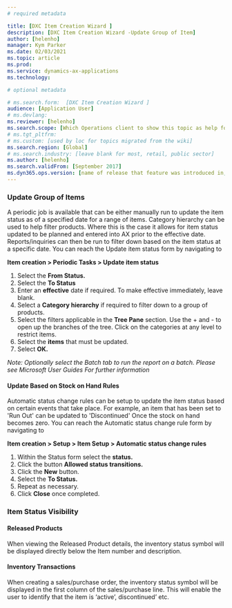 ```yaml
---
# required metadata

title: [DXC Item Creation Wizard ]
description: [DXC Item Creation Wizard -Update Group of Item]
author: [helenho]
manager: Kym Parker
ms.date: 02/03/2021
ms.topic: article
ms.prod: 
ms.service: dynamics-ax-applications
ms.technology: 

# optional metadata

# ms.search.form:  [DXC Item Creation Wizard ]
audience: [Application User]
# ms.devlang: 
ms.reviewer: [helenho]
ms.search.scope: [Which Operations client to show this topic as help for, to be set by content strategist, see list here: https://microsoft.sharepoint.com/teams/DynDoc/_layouts/15/WopiFrame.aspx?sourcedoc={23419e1c-eb64-42e9-aa9b-79875b428718}&action=edit&wd=target%28Core%20Dynamics%20AX%20CP%20requirements%2Eone%7C4CC185C0%2DEFAA%2D42CD%2D94B9%2D8F2A45E7F61A%2FVersions%20list%20for%20docs%20topics%7CC14BE630%2D5151%2D49D6%2D8305%2D554B5084593C%2F%29]
# ms.tgt_pltfrm: 
# ms.custom: [used by loc for topics migrated from the wiki]
ms.search.region: [Global]
# ms.search.industry: [leave blank for most, retail, public sector]
ms.author: [helenho]
ms.search.validFrom: [September 2017]
ms.dyn365.ops.version: [name of release that feature was introduced in, see list here: https://microsoft.sharepoint.com/teams/DynDoc/_layouts/15/WopiFrame.aspx?sourcedoc={23419e1c-eb64-42e9-aa9b-79875b428718}&action=edit&wd=target%28Core%20Dynamics%20AX%20CP%20requirements%2Eone%7C4CC185C0%2DEFAA%2D42CD%2D94B9%2D8F2A45E7F61A%2FVersions%20list%20for%20docs%20topics%7CC14BE630%2D5151%2D49D6%2D8305%2D554B5084593C%2F%29]
---
```


### Update Group of Items

A periodic job is available that can be either manually run to update the item status as of a specified date for a range of items. Category hierarchy can be used to help filter products. 
Where this is the case it allows for item status updated to be planned and entered into AX prior to the effective date.  Reports/inquiries can then be run to filter down based on the item status at a specific date.
You can reach the Update item status form by navigating to

**Item creation > Periodic Tasks > Update item status** 

1.	Select the **From Status.** 
2.	Select the **To Status** 
3.	Enter an **effective**  date if required.  To make effective immediately, leave blank.
4.	Select a **Category hierarchy**  if required to filter down to a group of products.
5.	Select the filters applicable in the **Tree Pane**  section. Use the + and - to open up the branches of the tree.  Click on the categories at any level to restrict items. 
6.	Select the **items**  that must be updated. 
7.	Select **OK.** 

*Note: Optionally select the Batch tab to run the report on a batch. Please see Microsoft User Guides  For further information*

#### Update Based on Stock on Hand Rules

Automatic status change rules can be setup to update the item status based on certain events that take place.  For example, an item that has been set to 'Run Out' can be updated to 'Discontinued' Once the stock on hand becomes zero. 
You can reach the Automatic status change rule form by navigating to

**Item creation > Setup > Item Setup > Automatic status change rules** 

1.	Within the Status form select the **status.** 
2.	Click the button **Allowed status transitions.** 
3.	Click the **New**  button.
4.	Select the **To Status.** 
5.	Repeat as necessary.
6.	Click **Close**  once completed.

### Item Status Visibility
####	Released Products

When viewing the Released Product details, the inventory status symbol will be displayed directly below the Item number and description.

####	Inventory Transactions
When creating a sales/purchase order, the inventory status symbol will be displayed in the first column of the sales/purchase line.  This will enable the user to identify that the item is ‘active’, discontinued’ etc.

